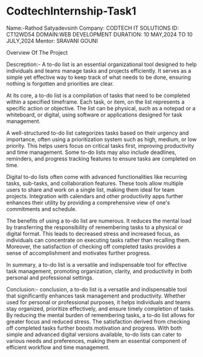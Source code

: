 # CodtechInternship-Task1
Name:-Rathod Satyadevsinh
Company: CODTECH IT SOLUTIONS
ID: CT12WD54
DOMAIN:WEB DEVELOPMENT
DURATION: 10 MAY,2024 TO 10 JULY,2024
Mentor: SRAVANI GOUNI

Overview Of The Project 

Descreption:-
A to-do list is an essential organizational tool designed to help individuals and teams manage tasks and projects efficiently. It serves as a simple yet effective way to keep track of what needs to be done, ensuring nothing is forgotten and priorities are clear.

At its core, a to-do list is a compilation of tasks that need to be completed within a specified timeframe. Each task, or item, on the list represents a specific action or objective. The list can be physical, such as a notepad or a whiteboard, or digital, using software or applications designed for task management.

A well-structured to-do list categorizes tasks based on their urgency and importance, often using a prioritization system such as high, medium, or low priority. This helps users focus on critical tasks first, improving productivity and time management. Some to-do lists may also include deadlines, reminders, and progress tracking features to ensure tasks are completed on time.

Digital to-do lists often come with advanced functionalities like recurring tasks, sub-tasks, and collaboration features. These tools allow multiple users to share and work on a single list, making them ideal for team projects. Integration with calendars and other productivity apps further enhances their utility by providing a comprehensive view of one's commitments and schedule.

The benefits of using a to-do list are numerous. It reduces the mental load by transferring the responsibility of remembering tasks to a physical or digital format. This leads to decreased stress and increased focus, as individuals can concentrate on executing tasks rather than recalling them. Moreover, the satisfaction of checking off completed tasks provides a sense of accomplishment and motivates further progress.

In summary, a to-do list is a versatile and indispensable tool for effective task management, promoting organization, clarity, and productivity in both personal and professional settings.

Conclusion:- conclusion, a to-do list is a versatile and indispensable tool that significantly enhances task management and productivity. Whether used for personal or professional purposes, it helps individuals and teams stay organized, prioritize effectively, and ensure timely completion of tasks. By reducing the mental burden of remembering tasks, a to-do list allows for greater focus and reduced stress. The satisfaction derived from checking off completed tasks further boosts motivation and progress. With both simple and advanced digital versions available, to-do lists can cater to various needs and preferences, making them an essential component of efficient workflow and time management.
